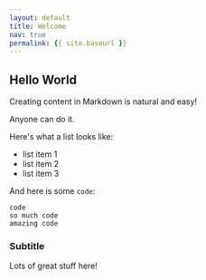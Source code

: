 ```yaml
---
layout: default
title: Welcome
nav: true
permalink: {{ site.baseurl }}
---
```


## Hello World

Creating content in Markdown is natural and easy!

Anyone can do it.

Here's what a list looks like:

+ list item 1
+ list item 2
+ list item 3

And here is some `code`:

```
code
so much code
amazing code
```

### Subtitle

Lots of great stuff here!
